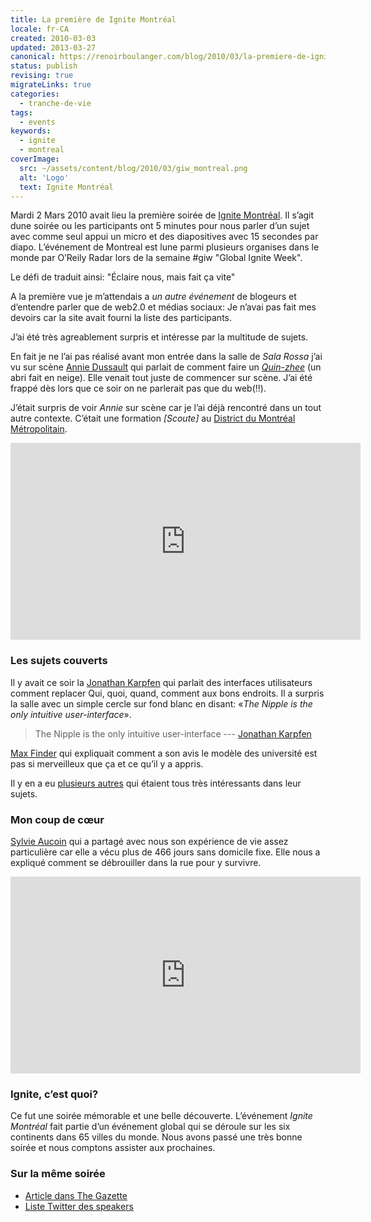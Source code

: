 ```yaml
---
title: La première de Ignite Montréal
locale: fr-CA
created: 2010-03-03
updated: 2013-03-27
canonical: https://renoirboulanger.com/blog/2010/03/la-premiere-de-ignite-montreal
status: publish
revising: true
migrateLinks: true
categories:
  - tranche-de-vie
tags:
  - events
keywords:
  - ignite
  - montreal
coverImage:
  src: ~/assets/content/blog/2010/03/giw_montreal.png
  alt: 'Logo'
  text: Ignite Montréal
---
```

<!--
migrateLinks:
  external: 3
  waybackMachine:
  - www.ignitemontreal.com
  - www.scoutsmm.qc.ca
  - communities.canada.com
-->

Mardi 2 Mars 2010 avait lieu la première soirée de [Ignite Montréal][0]. Il
s’agit dune soirée ou les participants ont 5 minutes pour nous parler d’un sujet
avec comme seul appui un micro et des diapositives avec 15 secondes par diapo.
L’événement de Montreal est lune parmi plusieurs organises dans le monde par
O’Reily Radar lors de la semaine \#giw "Global Ignite Week".

Le défi de traduit ainsi: "Éclaire nous, mais fait ça vite"

A la première vue je m’attendais a _un autre événement_ de blogeurs et
d’entendre parler que de web2.0 et médias sociaux: Je n’avai pas fait mes
devoirs car la site avait fourni la liste des participants.

J’ai été très agreablement surpris et intéresse par la multitude de sujets.

En fait je ne l’ai pas réalisé avant mon entrée dans la salle de _Sala Rossa_
j’ai vu sur scène [Annie Dussault][1] qui parlait de comment faire un
_[Quin-zhee][2]_ (un abri fait en neige). Elle venait tout juste de commencer
sur scène. J’ai été frappé dès lors que ce soir on ne parlerait pas que du
web(!!).

J’était surpris de voir *Annie* sur scène car je l’ai déjà rencontré dans un tout
autre contexte. C’était une formation _\[Scoute\]_ au [District du Montréal
Métropolitain][3].

<iframe width="560" height="315" src="https://www.youtube.com/embed/7fzt7JSc4aM" frameborder="0" allow="accelerometer; autoplay; encrypted-media; gyroscope; picture-in-picture" allowfullscreen></iframe>
<!--#TODO-Video-Lazy-Load-->

### Les sujets couverts

Il y avait ce soir la [Jonathan Karpfen][4] qui parlait des interfaces
utilisateurs comment replacer Qui, quoi, quand, comment aux bons endroits. Il a
surpris la salle avec un simple cercle sur fond blanc en disant: «_The Nipple is
the only intuitive user-interface_».

> The Nipple is the only intuitive user-interface --- [Jonathan Karpfen][4]

[Max Finder][5] qui expliquait comment a son avis le modèle des université est
pas si merveilleux que ça et ce qu’il y a appris.

Il y en a eu [plusieurs autres][6] qui étaient tous très intéressants dans leur
sujets.

### Mon coup de cœur

[Sylvie Aucoin][7] qui a partagé avec nous son expérience de vie assez
particulière car elle a vécu plus de 466 jours sans domicile fixe. Elle nous a
expliqué comment se débrouiller dans la rue pour y survivre.

<iframe width="560" height="315" src="https://www.youtube.com/embed/H5TaqO-n0lQ" frameborder="0" allow="accelerometer; autoplay; encrypted-media; gyroscope; picture-in-picture" allowfullscreen></iframe>
<!--#TODO-Video-Lazy-Load-->

### Ignite, c’est quoi?

Ce fut une soirée mémorable et une belle découverte. L’événement _Ignite
Montréal_ fait partie d’un événement global qui se déroule sur les six
continents dans 65 villes du monde. Nous avons passé une très bonne soirée et
nous comptons assister aux prochaines.

### Sur la même soirée

- [Article dans The Gazette][8]
- [Liste Twitter des speakers][9]

[0]: http://www.ignitemontreal.com/
[1]: https://twitter.com/cuttedfinger 'Annie Dussault'
[2]: https://en.wikipedia.org/wiki/Quinzhee
[3]: http://www.scoutsmm.qc.ca
[4]: https://twitter.com/junkbop
[5]: https://twitter.com/maxfinder
[6]: http://www.ignitemontreal.com/2010/02/24/ignite-montreal-speakers/
[7]: https://twitter.com/sylaucoin
[8]:
  http://communities.canada.com/MONTREALGAZETTE/blogs/tech/archive/2010/03/03/now-i-know-how-to-survive-on-the-streets.aspx
[9]: https://twitter.com/ignitemtl/ignite-1-speakers
